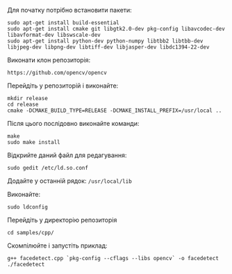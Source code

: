 Для початку потрібно встановити пакети:

```
sudo apt-get install build-essential
sudo apt-get install cmake git libgtk2.0-dev pkg-config libavcodec-dev libavformat-dev libswscale-dev
sudo apt-get install python-dev python-numpy libtbb2 libtbb-dev libjpeg-dev libpng-dev libtiff-dev libjasper-dev libdc1394-22-dev
```

Виконати клон репозиторія:

```
https://github.com/opencv/opencv
```

Перейдіть у репозиторій і виконайте:

```
mkdir release
cd release
cmake -DCMAKE_BUILD_TYPE=RELEASE -DCMAKE_INSTALL_PREFIX=/usr/local ..
```

Після цього послідовно виконайте команди:
```
make
sudo make install
```

Відкрийте даний файл для редагування:
```
sudo gedit /etc/ld.so.conf
```

Додайте у останній рядок: `/usr/local/lib`

Виконайте:

```
sudo ldconfig
```

Перейдіть у директорію репозиторія
```
cd samples/cpp/
```

Скомпілюйте і запустіть приклад:

```
g++ facedetect.cpp `pkg-config --cflags --libs opencv` -o facedetect
./facedetect
```
